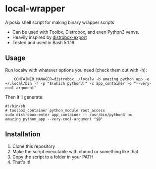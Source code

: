 local-wrapper
===============

A posix shell script for making binary wrapper scripts
- Can be used with Toolbx, Distrobox, and even Python3 venvs.
- Heavily inspired by [distrobox-export](https://github.com/89luca89/distrobox)
- Tested and used in Bash 5.1.16

## Usage
Run localw with whatever options you need (check them out with -h):
```
    CONTAINER_MANAGER=distrobox ./localw -b amazing_python_app -e ~/.local/bin -r -p "$(which python3)" -c app_container -o "--very-cool-argument"
```
Then it'll generate:
```
#!/bin/sh
# toolbox_container python_module root_access
sudo distrobox-enter app_container -- /usr/bin/python3 -m amazing_python_app --very-cool-argument "$@"
```

## Installation

1. Clone this repository
2. Make the script executable with chmod or something like that
3. Copy the script to a folder in your PATH
4. That's it!
